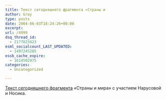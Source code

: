 ```yaml
---
title: Текст сегодняшнего фрагмента «Страны и
author: Gray
type: posts
date: 2004-06-03T18:24:26+00:00
excerpt:
url: /4999
dsq_thread_id:
  - 2177823423
esml_socialcount_LAST_UPDATED:
  - 1497245285
essb_cache_expire:
  - 1614502975
categories:
  - Uncategorized

---
```








<a href="http://www.ntv.ru/news/index.jsp?nid=45860" target="_blank">Текст сегодняшнего фрагмента</a> &#171;Страны и мира&#187; с участием Нарусовой и Носика.